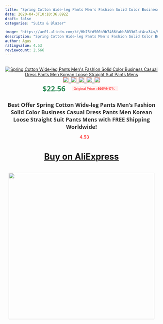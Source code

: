 ```yaml
---
title: "Spring Cotton Wide-leg Pants Men's Fashion Solid Color Business Casual Dress Pants Men Korean Loose Straight Suit Pants Mens"
date: 2020-04-3T10:10:36.892Z
draft: false
categories: "Suits & Blazer"

image: "https://ae01.alicdn.com/kf/Hb76fd500b9b7466fabb8033d2af4ca34n/Spring-Cotton-Wide-leg-Pants-Men-s-Fashion-Solid-Color-Business-Casual-Dress-Pants-Men-Korean.jpg"
description: "Spring Cotton Wide-leg Pants Men's Fashion Solid Color Business Casual Dress Pants Men Korean Loose Straight Suit Pants Mens"
author: Agus
ratingvalue: 4.53
reviewcount: 2.666
---
```

<br>
<div style="text-align: center;">
<a href="https://s.click.aliexpress.com/e/_9v84Bj" target="_blank" rel="nofollow noopener noreferrer"><img alt="Spring Cotton Wide-leg Pants Men's Fashion Solid Color Business Casual Dress Pants Men Korean Loose Straight Suit Pants Mens" class="magnifier-image" src="https://ae01.alicdn.com/kf/Hb76fd500b9b7466fabb8033d2af4ca34n/Spring-Cotton-Wide-leg-Pants-Men-s-Fashion-Solid-Color-Business-Casual-Dress-Pants-Men-Korean.jpg_640x640.jpg">
<br>
<img style="border:1px solid salmon" src="https://ae01.alicdn.com/kf/Hb76fd500b9b7466fabb8033d2af4ca34n/Spring-Cotton-Wide-leg-Pants-Men-s-Fashion-Solid-Color-Business-Casual-Dress-Pants-Men-Korean.jpg_120x120.jpg">&nbsp;&nbsp;<img style="border:1px solid salmon" src="https://ae01.alicdn.com/kf/Hf71a8091f7ae48999469a59c6914d835W/Spring-Cotton-Wide-leg-Pants-Men-s-Fashion-Solid-Color-Business-Casual-Dress-Pants-Men-Korean.jpg_120x120.jpg">&nbsp;&nbsp;<img style="border:1px solid salmon" src="https://ae01.alicdn.com/kf/H3d68f0caa96b413d880983c4fa29d3d1H/Spring-Cotton-Wide-leg-Pants-Men-s-Fashion-Solid-Color-Business-Casual-Dress-Pants-Men-Korean.jpg_120x120.jpg">&nbsp;&nbsp;<img style="border:1px solid salmon" src="https://ae01.alicdn.com/kf/H47481831e27248e2b21506f66dd2ce145/Spring-Cotton-Wide-leg-Pants-Men-s-Fashion-Solid-Color-Business-Casual-Dress-Pants-Men-Korean.jpg_120x120.jpg">&nbsp;&nbsp;<img style="border:1px solid salmon" src="https://ae01.alicdn.com/kf/Hfff647996d2a4fe6a3d7106954e2e082t/Spring-Cotton-Wide-leg-Pants-Men-s-Fashion-Solid-Color-Business-Casual-Dress-Pants-Men-Korean.jpg_120x120.jpg"></a></div><br0>
<div style="text-align: center;"><span style="background-color: white; border: 0px; box-sizing: border-box; color: seagreen; display: inline-block; font-family: &quot;open sans&quot; , &quot;arial&quot; , &quot;helvetica&quot; , sans-serif , &quot;heiti&quot;; font-size: 24px; font-stretch: inherit; font-weight: 700; line-height: inherit; margin: 0px 10px 0px 0px; padding: 0px; vertical-align: middle;">$22.56 </span>
<span style="background: rgb(255 , 241 , 241); border-radius: 3px; border: 0px; box-sizing: border-box; color: #ff4747; display: inline-block; font-family: inherit; font-size: 12px; font-stretch: inherit; font-style: inherit; font-variant: inherit; font-weight: 600; line-height: inherit; margin: 0px; padding: 2px 5px; transform: scale(0.9); vertical-align: middle;">Original Price : <b style="text-decoration: line-through;">$27.18 </b> 17%&nbsp;&nbsp;</span></div>
<h1 style="color: #333333; display: inline-block; font-family: &quot;open sans&quot; , &quot;arial&quot; , &quot;helvetica&quot; , sans-serif , &quot;heiti&quot;; font-size: 18px; font-stretch: inherit; font-weight: 700; text-align: center;">Best Offer Spring Cotton Wide-leg Pants Men's Fashion Solid Color Business Casual Dress Pants Men Korean Loose Straight Suit Pants Mens with FREE Shipping Worldwide!</h1>
<div style="color: #ff4747; text-align: center;">
<img src="https://4.bp.blogspot.com/-M0ZcTcb-5uY/XleCXlxnR4I/AAAAAAAAAEc/OrjgMkXV1oMQFaCRZj5HQwOCBcu3w1FegCPcBGAYYCw/s1600/star.png" style="height: 15px;">&nbsp;<b>4.53</b></div>
<div class="button_cont" align="center"><a class="buynow_a" href="https://s.click.aliexpress.com/e/_9v84Bj" target="_blank" rel="nofollow noopener noreferrer"><H1>Buy on AliExpress</H1></a></div><br>
<div class="separator" style="clear: both; text-align: center;">
<img src="https://lh3.googleusercontent.com/-pTy5HemUv9M/XlePHvY0dAI/AAAAAAAAAE4/0nX5iRUoIWY8eMW9Dpxeirr157OZliDIgCLcBGAsYHQ/s1600/badge.gif" width="480">
</div>
